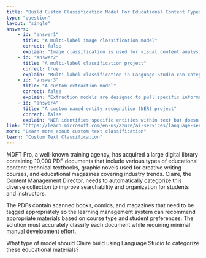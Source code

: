 ```yaml
---
title: "Build Custom Classification Model For Educational Content Types"
type: "question"
layout: "single"
answers:
    - id: "answer1"
      title: "A multi-label image classification model"
      correct: false
      explain: "Image classification is used for visual content analysis, but the documents are PDFs containing text content that needs text-based classification."
    - id: "answer2"
      title: "A multi-label classification project"
      correct: true
      explain: "Multi-label classification in Language Studio can categorize text documents into predefined categories (book, comic, magazine) with minimal development effort."
    - id: "answer3"
      title: "A custom extraction model"
      correct: false
      explain: "Extraction models are designed to pull specific information from documents, not to classify the overall document type or category."
    - id: "answer4"
      title: "A custom named entity recognition (NER) project"
      correct: false
      explain: "NER identifies specific entities within text but doesn't classify the document type - it finds people, places, organizations, not content categories."
link: "https://learn.microsoft.com/en-us/azure/ai-services/language-service/custom-text-classification/overview"
more: "Learn more about custom text classification"
learn: "Custom Text Classification"
---
```


MDFT Pro, a well-known training agency, has acquired a large digital library containing 10,000 PDF documents that include various types of educational content: technical textbooks, graphic novels used for creative writing courses, and educational magazines covering industry trends. Claire, the Content Management Director, needs to automatically categorize this diverse collection to improve searchability and organization for students and instructors. 

The PDFs contain scanned books, comics, and magazines that need to be tagged appropriately so the learning management system can recommend appropriate materials based on course type and student preferences. The solution must accurately classify each document while requiring minimal manual development effort.

What type of model should Claire build using Language Studio to categorize these educational materials?
